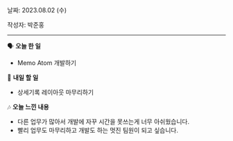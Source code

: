 날짜: 2023.08.02 (수)

작성자: 박준홍

---

<aside>

🗣 **오늘 한 일**

</aside>

- Memo Atom 개발하기

<aside>

🎢 **내일 할 일**

</aside>

- 상세기록 레이아웃 마무리하기

<aside>

🎶 **오늘 느낀 내용**

</aside>

 - 다른 업무가 많아서 개발에 자꾸 시간을 못쓰는게 너무 아쉬웠습니다.
  - 빨리 업무도 마무리하고 개발도 하는 멋진 팀원이 되고 싶습니다.